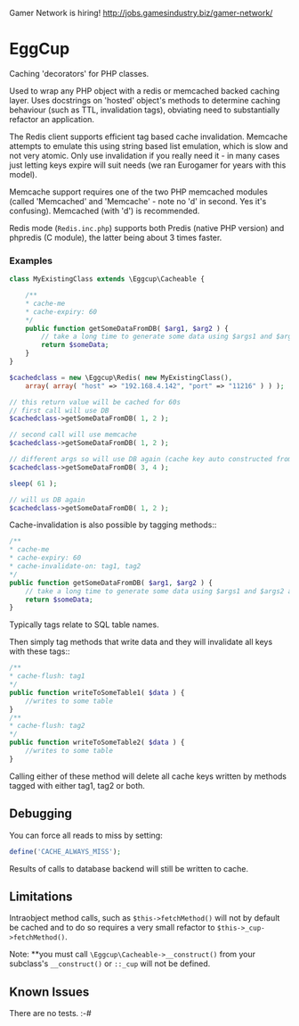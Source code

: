 Gamer Network is hiring! http://jobs.gamesindustry.biz/gamer-network/

# EggCup

Caching 'decorators' for PHP classes.

Used to wrap any PHP object with a redis or memcached backed caching
layer.  Uses docstrings on 'hosted' object's methods to determine caching
behaviour (such as TTL, invalidation tags), obviating need to substantially refactor an application.

The Redis client supports efficient tag based cache invalidation.
Memcache attempts to emulate this using string based list emulation, which is
slow and not very atomic.  Only use invalidation if you really need it -
in many cases just letting keys expire will suit needs (we ran Eurogamer
for years with this model).

Memcache support requires one of the two PHP memcached modules (called 'Memcached' and
'Memcache' - note no 'd' in second. Yes it's confusing).
Memcached (with 'd') is recommended.

Redis mode (`Redis.inc.php`) supports both Predis (native PHP
version) and phpredis (C module), the latter being about 3 times faster.

### Examples

```php
class MyExistingClass extends \Eggcup\Cacheable {

    /**
    * cache-me
    * cache-expiry: 60
    */
    public function getSomeDataFromDB( $arg1, $arg2 ) {
        // take a long time to generate some data using $args1 and $args2 as determining vars.
        return $someData;
    }
}

$cachedclass = new \Eggcup\Redis( new MyExistingClass(),
    array( array( "host" => "192.168.4.142", "port" => "11216" ) ) );

// this return value will be cached for 60s
// first call will use DB
$cachedclass->getSomeDataFromDB( 1, 2 );

// second call will use memcache
$cachedclass->getSomeDataFromDB( 1, 2 );

// different args so will use DB again (cache key auto constructed from args)
$cachedclass->getSomeDataFromDB( 3, 4 );

sleep( 61 );

// will us DB again
$cachedclass->getSomeDataFromDB( 1, 2 );
```

Cache-invalidation is also possible by tagging methods::

```php
/**
* cache-me
* cache-expiry: 60
* cache-invalidate-on: tag1, tag2
*/
public function getSomeDataFromDB( $arg1, $arg2 ) {
    // take a long time to generate some data using $args1 and $args2 as determining vars.
    return $someData;
}
```

Typically tags relate to SQL table names.

Then simply tag methods that write data and they will invalidate all keys with these tags::

```php
/**
* cache-flush: tag1
*/
public function writeToSomeTable1( $data ) {
    //writes to some table
}
/**
* cache-flush: tag2
*/
public function writeToSomeTable2( $data ) {
    //writes to some table
}
```

Calling either of these method will delete all cache keys written by
methods tagged with either tag1, tag2 or both.

## Debugging

You can force all reads to miss by setting:

```php
define('CACHE_ALWAYS_MISS');
```

Results of calls to database backend will still be written to cache.

## Limitations

Intraobject method calls, such as `$this->fetchMethod()` will not by default be cached and to do so requires a very small refactor to `$this->_cup->fetchMethod()`.

Note: **you must call `\Eggcup\Cacheable->__construct()` from your subclass's `__construct()` or `::_cup` will not be defined.

## Known Issues

There are no tests. :-#

